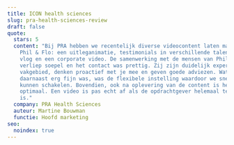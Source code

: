 ```yaml
---
title: ICON health sciences
slug: pra-health-sciences-review
draft: false
quote:
  stars: 5
  content: "Bij PRA hebben we recentelijk diverse videocontent laten maken door
    Phil & Flo: een uitleganimatie, testimonials in verschillende talen, een
    vlog en een corporate video. De samenwerking met de mensen van Phil & Flo
    verliep soepel en het contact was prettig. Zij zijn duidelijk expert in hun
    vakgebied, denken proactief met je mee en geven goede adviezen. Wat
    daarnaast erg fijn was, was de flexibele instelling waardoor we snel hebben
    kunnen schakelen. Bovendien, ook na oplevering van de content is het contact
    optimaal. Een video is pas echt af als de opdrachtgever helemaal tevreden
    is."
  company: PRA Health Sciences
  auteur: Martine Bouwman
  functie: Hoofd marketing
seo:
  noindex: true
---
```

